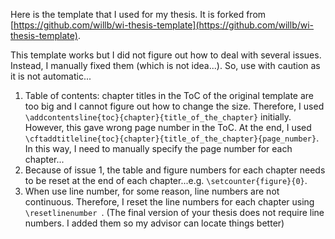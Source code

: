 Here is the template that I used for my thesis. It is forked from [https://github.com/willb/wi-thesis-template](https://github.com/willb/wi-thesis-template).

This template works but I did not figure out how to deal with several issues. Instead, I manually fixed them (which is not idea...). So, use with caution as it is not automatic...

1. Table of contents: chapter titles in the ToC of the original template are too big and I cannot figure out how to change the size. Therefore, I used `\addcontentsline{toc}{chapter}{title_of_the_chapter}` initially. However, this gave wrong page number in the ToC. At the end, I used `\cftaddtitleline{toc}{chapter}{title_of_the_chapter}{page_number}`. In this way, I need to manually specify the page number for each chapter...
2. Because of issue 1, the table and figure numbers for each chapter needs to be reset at the end of each chapter...e.g. `\setcounter{figure}{0}`.
3. When use line number, for some reason, line numbers are not continuous. Therefore, I reset the line numbers for each chapter using `\resetlinenumber `. (The final version of your thesis does not require line numbers. I added them so my advisor can locate things better)

